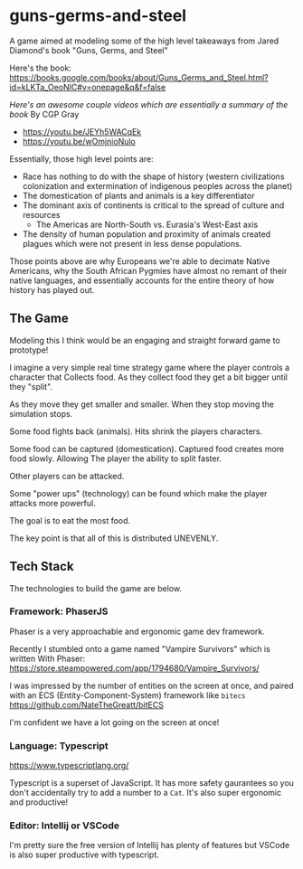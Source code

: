 # guns-germs-and-steel
A game aimed at modeling some of the high level takeaways from Jared  Diamond's book "Guns, Germs, and Steel"

Here's the book: https://books.google.com/books/about/Guns_Germs_and_Steel.html?id=kLKTa_OeoNIC#v=onepage&q&f=false

*Here's an awesome couple videos which are essentially a summary of the book*
By CGP Gray

* https://youtu.be/JEYh5WACqEk
* https://youtu.be/wOmjnioNulo

Essentially, those high level points are:

* Race has nothing to do with the shape of history (western civilizations colonization and extermination of indigenous peoples across the planet)
* The domestication of plants and animals is a key differentiator
* The dominant axis of continents is critical to the spread of culture and resources
  * The Americas are North-South vs. Eurasia's West-East axis
* The density of human population and proximity of animals created plagues which were not present in less dense populations. 


Those points above are why Europeans we're able to decimate Native Americans, why the South African Pygmies have almost no remant of their native languages, and essentially accounts for the entire theory of how history has played out. 

## The Game

Modeling this I think would be an engaging and straight forward game to prototype!

I imagine a very simple real time strategy game where the player controls a character that
Collects food. As they collect food they get a bit bigger until they "split". 

As they move they get smaller and smaller. When they stop moving the simulation stops. 

Some food fights back (animals). Hits shrink the players characters.

Some food can be captured (domestication). Captured food creates more food slowly. Allowing 
The player the ability to split faster. 

Other players can be attacked. 

Some "power ups" (technology) can be found which make the player attacks more powerful. 

The goal is to eat the most food. 

The key point is that all of this is distributed UNEVENLY. 

## Tech Stack
The technologies to build the game are below.

### Framework: PhaserJS
Phaser is a very approachable and ergonomic game dev framework. 

Recently I stumbled onto a game named "Vampire Survivors" which is written 
With Phaser: https://store.steampowered.com/app/1794680/Vampire_Survivors/

I was impressed by the number of entities on the screen at once, and paired with an
ECS (Entity-Component-System) framework like `bitecs`
https://github.com/NateTheGreatt/bitECS

I'm confident we have a lot going on the screen at once!

### Language: Typescript

https://www.typescriptlang.org/

Typescript is a superset of JavaScript. It has more safety gaurantees so you don't accidentally try to add a number to a `Cat`. 
It's also super ergonomic and productive!

### Editor: Intellij or VSCode
I'm pretty sure the free version of Intellij has plenty of features but VSCode is also super productive with typescript. 
